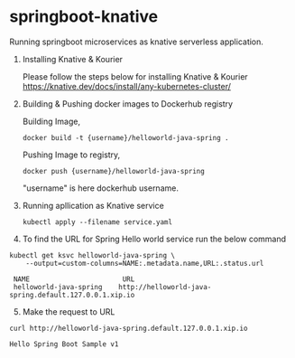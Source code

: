 # springboot-knative
Running springboot microservices as knative serverless application.


1)  Installing Knative & Kourier

    Please follow the steps below for installing Knative & Kourier
    https://knative.dev/docs/install/any-kubernetes-cluster/

2) Building & Pushing docker images to Dockerhub registry
   
    Building Image,

   `docker build -t {username}/helloworld-java-spring .`
  
     Pushing Image to registry,

    `docker push {username}/helloworld-java-spring`
    
    "username" is here dockerhub username.

3)  Running apllication as Knative service 

    `kubectl apply --filename service.yaml`
    
4) To find the URL for Spring Hello world service
 run the below command
```
kubectl get ksvc helloworld-java-spring \
    --output=custom-columns=NAME:.metadata.name,URL:.status.url
 
 NAME                       URL
 helloworld-java-spring    http://helloworld-java-spring.default.127.0.0.1.xip.io
```

5) Make the request to URL

```
curl http://helloworld-java-spring.default.127.0.0.1.xip.io

Hello Spring Boot Sample v1
```
